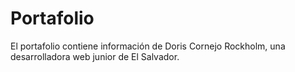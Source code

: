 # Portafolio
El portafolio contiene información de Doris Cornejo Rockholm, una desarrolladora web junior de El Salvador. 
